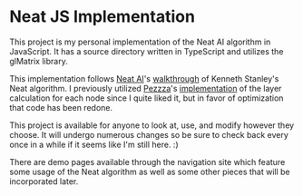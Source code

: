 # Neat JS Implementation
This project is my personal implementation of the Neat AI algorithm in JavaScript. It has a source directory written in TypeScript and utilizes the glMatrix library.

This implementation follows [Neat AI](https://www.youtube.com/@neatai6702)'s [walkthrough](https://www.youtube.com/watch?v=3nbvrrdymF0&list=PLnICFpQDyZRFqjdtcTjshOb1IJqns6h6w) of Kenneth Stanley's Neat algorithm. I previously utilized [Pezzza](https://www.youtube.com/@PezzzasWork)'s [implementation](https://www.youtube.com/watch?v=EvV5Qtp_fYg&t=106s) of the layer calculation for each node since I quite liked it, but in favor of optimization that code has been redone.

This project is available for anyone to look at, use, and modify however they choose. It will undergo numerous changes so be sure to check back every once in a while if it seems like I'm still here. :)

There are demo pages available through the navigation site which feature some usage of the Neat algorithm as well as some other pieces that will be incorporated later.
